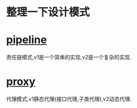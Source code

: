 # 整理一下设计模式

# [pipeline](pipeline)

责任链模式,v1是一个简单的实现,v2是一个复杂的实现.

# [proxy](proxy)

代理模式,v1静态代理(接口代理,子类代理),v2动态代理.

#